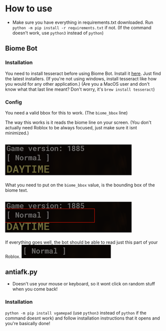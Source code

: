 # How to use
- Make sure you have everything in requirements.txt downloaded. Run `python -m pip install -r requirements.txt` if not. (If the command doesn't work, use `python3` instead of `python`)
## Biome Bot
### Installation
You need to install tesseract before using Biome Bot. Install it [here](https://github.com/UB-Mannheim/tesseract/wiki). Just find the latest installers.
(If you're not using windows, install tesseract like how you would for any other application.)
(Are you a MacOS user and don't know what that last line meant? Don't worry, it's `brew install tesseract`)
### Config
You need a valid bbox for this to work. (The `biome_bbox` line)

The way this works is it reads the biome line on your screen. (You don't actually need Roblox to be always focused, just make sure it isnt minimized.)

![An image showing the bottom left info panel in Sol's RNG](nohint.png)
-
What you need to put on the `biome_bbox` value, is the bounding box of the biome text.

![That image but with a hint](withhint.png)
-
If everything goes well, the bot should be able to read just this part of your Roblox. 
![An image of just the biome text](whatitreads.png)

## antiafk.py
- Doesn't use your mouse or keyboard, so it wont click on random stuff when you come back!
### Installation
`python -m pip install vgamepad` (use `python3` instead of `python` if the command doesnt work) and follow installation instructions that it opens and you're basically done!
